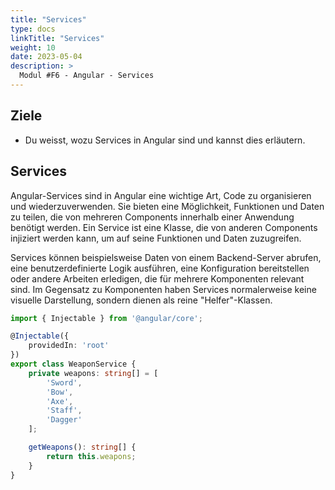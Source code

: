 ```yaml
---
title: "Services"
type: docs
linkTitle: "Services"
weight: 10
date: 2023-05-04
description: >
  Modul #F6 - Angular - Services
---
```

## Ziele
* Du weisst, wozu Services in Angular sind und kannst dies erläutern.

## Services
Angular-Services sind in Angular eine wichtige Art, Code zu organisieren und wiederzuverwenden. Sie bieten eine Möglichkeit, Funktionen und Daten zu teilen, die von mehreren Components innerhalb einer Anwendung benötigt werden. Ein Service ist eine Klasse, die von anderen Components injiziert werden kann, um auf seine Funktionen und Daten zuzugreifen.

Services können beispielsweise Daten von einem Backend-Server abrufen, eine benutzerdefinierte Logik ausführen, eine Konfiguration bereitstellen oder andere Arbeiten erledigen, die für mehrere Komponenten relevant sind. Im Gegensatz zu Komponenten haben Services normalerweise keine visuelle Darstellung, sondern dienen als reine "Helfer"-Klassen.

```typescript
import { Injectable } from '@angular/core';

@Injectable({
    providedIn: 'root'
})
export class WeaponService {
    private weapons: string[] = [
        'Sword',
        'Bow',
        'Axe',
        'Staff',
        'Dagger'
    ];

    getWeapons(): string[] {
        return this.weapons;
    }
}
```

